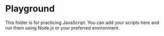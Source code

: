# Playground

This folder is for practicing JavaScript. You can add your scripts here and run them using Node.js or your preferred environment.
